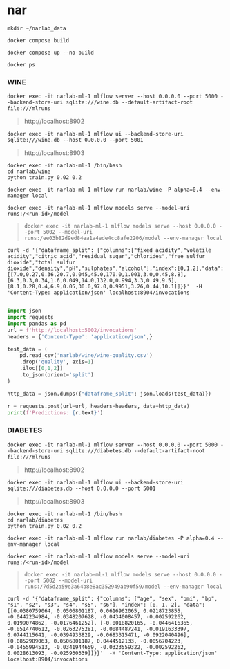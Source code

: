 # nar

```shell
mkdir ~/narlab_data
```

```shell
docker compose build
```

```shell
docker compose up --no-build
```

```shell
docker ps
```

### WINE

```shell
docker exec -it narlab-ml-1 mlflow server --host 0.0.0.0 --port 5000 --backend-store-uri sqlite:///wine.db --default-artifact-root file:///mlruns
```

> http://localhost:8902

```shell
docker exec -it narlab-ml-1 mlflow ui --backend-store-uri sqlite:///wine.db --host 0.0.0.0 --port 5001
```

> http://localhost:8903


```shell
docker exec -it narlab-ml-1 /bin/bash
cd narlab/wine
python train.py 0.02 0.2
```

```shell
docker exec -it narlab-ml-1 mlflow run narlab/wine -P alpha=0.4 --env-manager local
```

```shell
docker exec -it narlab-ml-1 mlflow models serve --model-uri runs:/<run-id>/model
```
> `docker exec -it narlab-ml-1 mlflow models serve --host 0.0.0.0 --port 5002 --model-uri runs:/ee03b82d9ed84ea1a4ede4cc8afe2206/model --env-manager local`

```script
curl -d '{"dataframe_split": {"columns":["fixed acidity","volatile acidity","citric acid","residual sugar","chlorides","free sulfur dioxide","total sulfur dioxide","density","pH","sulphates","alcohol"],"index":[0,1,2],"data":[[7.0,0.27,0.36,20.7,0.045,45.0,170.0,1.001,3.0,0.45,8.8],[6.3,0.3,0.34,1.6,0.049,14.0,132.0,0.994,3.3,0.49,9.5],[8.1,0.28,0.4,6.9,0.05,30.0,97.0,0.9951,3.26,0.44,10.1]]}}'  -H 'Content-Type: application/json' localhost:8904/invocations
```

```python

import json
import requests
import pandas as pd
url = f'http://localhost:5002/invocations'
headers = {'Content-Type': 'application/json',}

test_data = (
    pd.read_csv('narlab/wine/wine-quality.csv')
    .drop('quality', axis=1)
    .iloc[[0,1,2]]
    .to_json(orient='split')
)

http_data = json.dumps({"dataframe_split": json.loads(test_data)})

r = requests.post(url=url, headers=headers, data=http_data)
print(f'Predictions: {r.text}')

```

### DIABETES

```shell
docker exec -it narlab-ml-1 mlflow server --host 0.0.0.0 --port 5000 --backend-store-uri sqlite:///diabetes.db --default-artifact-root file:///mlruns
```

> http://localhost:8902

```shell
docker exec -it narlab-ml-1 mlflow ui --backend-store-uri sqlite:///diabetes.db --host 0.0.0.0 --port 5001
```

> http://localhost:8903

```shell
docker exec -it narlab-ml-1 /bin/bash
cd narlab/diabetes
python train.py 0.02 0.2
```

```shell
docker exec -it narlab-ml-1 mlflow run narlab/diabetes -P alpha=0.4 --env-manager local
```

```shell
docker exec -it narlab-ml-1 mlflow models serve --model-uri runs:/<run-id>/model
```
> `docker exec -it narlab-ml-1 mlflow models serve --host 0.0.0.0 --port 5002 --model-uri runs:/7d5d2a59e3a64b8e8ac352949ab90f59/model --env-manager local`

```script
curl -d '{"dataframe_split": {"columns": ["age", "sex", "bmi", "bp", "s1", "s2", "s3", "s4", "s5", "s6"], "index": [0, 1, 2], "data": [[0.0380759064, 0.0506801187, 0.0616962065, 0.0218723855, -0.0442234984, -0.0348207628, -0.0434008457, -0.002592262, 0.0199074862, -0.0176461252], [-0.0018820165, -0.0446416365, -0.0514740612, -0.0263275281, -0.0084487241, -0.0191633397, 0.0744115641, -0.0394933829, -0.0683315471, -0.0922040496], [0.0852989063, 0.0506801187, 0.0444512133, -0.0056704223, -0.0455994513, -0.0341944659, -0.0323559322, -0.002592262, 0.0028613093, -0.025930339]]}}'  -H 'Content-Type: application/json' localhost:8904/invocations
```

